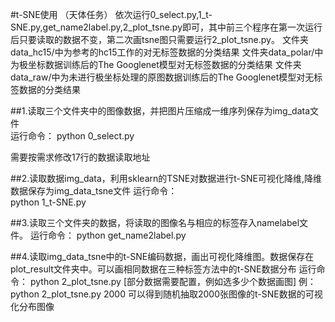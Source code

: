 #t-SNE使用 （天体任务）
依次运行0_select.py,1_t-SNE.py,get_name2label.py,2_plot_tsne.py即可，其中前三个程序在第一次运行后只要读取的数据不变，第二次画tsne图只需要运行2_plot_tsne.py。
文件夹data_hc15/中为参考的hc15工作的对无标签数据的分类结果
文件夹data_polar/中为极坐标数据训练后的The Googlenet模型对无标签数据的分类结果
文件夹data_raw/中为未进行极坐标处理的原图数据训练后的The Googlenet模型对无标签数据的分类结果

##1.读取三个文件夹中的图像数据，并把图片压缩成一维序列保存为img_data文件  
运行命令：
python 0_select.py    

需要按需求修改17行的数据读取地址

##2.读取数据img_data，利用sklearn的TSNE对数据进行t-SNE可视化降维,降维数据保存为img_data_tsne文件
运行命令：  
python 1_t-SNE.py  

##3.读取三个文件夹的数据，将读取的图像名与相应的标签存入namelabel文件。
运行命令：
python get_name2label.py

##4.读取img_data_tsne中的t-SNE编码数据，画出可视化降维图。数据保存在plot_result文件夹中。可以画相同数据在三种标签方法中的t-SNE数据分布
运行命令：
python 2_plot_tsne.py [部分数据需要配置，例如选多少个数据画图]
例：
python 2_plot_tsne.py 2000 可以得到随机抽取2000张图像的t-SNE数据的可视化分布图像
